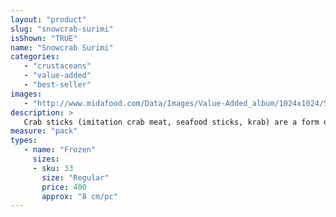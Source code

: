 ```yaml
---
layout: "product"
slug: "snowcrab-surimi"
isShown: "TRUE"
name: "Snowcrab Surimi"
categories:
   - "crustaceans"
   - "value-added"
   - "best-seller"
images:
   - "http://www.midafood.com/Data/Images/Value-Added_album/1024x1024/54ec249ab4398262.jpg"
description: >
   Crab sticks (imitation crab meat, seafood sticks, krab) are a form of kamaboko, a processed seafood made of finely pulverized white fish flesh (surimi), shaped and cured to resemble leg meat of snow crab or Japanese spider crab.
measure: "pack"
types: 
   - name: "Frozen"
     sizes: 
     - sku: 33
       size: "Regular"
       price: 400
       approx: "8 cm/pc"
---
```

